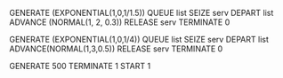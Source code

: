 GENERATE (EXPONENTIAL(1,0,1/1.5))
QUEUE list
SEIZE serv
DEPART list
ADVANCE (NORMAL(1, 2, 0.3))
RELEASE serv
TERMINATE 0

GENERATE (EXPONENTIAL(1,0,1/4))
QUEUE list
SEIZE serv
DEPART list
ADVANCE(NORMAL(1,3,0.5))
RELEASE serv
TERMINATE 0

GENERATE 500
TERMINATE 1
START 1